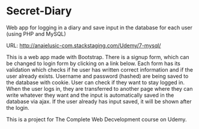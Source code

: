 # Secret-Diary
Web app for logging in a diary and save input in the database for each user (using PHP and MySQL)

URL: http://anajelusic-com.stackstaging.com/Udemy/7-mysql/

This is a web app made with Bootstrap. There is a signup form, which can be changed to login form by clicking on a link below. Each form has its validation which checks if he user has written correct information and if the user already exists.
Username and password (hashed) are being saved to the database with cookie. User can check if they want to stay logged in.
When the user logs in, they are transferred to another page where they can write whatever they want and the input is automatically saved in the database via ajax. If the user already has input saved, it will be shown after the login.

This is a project for The Complete Web Decvelopment course on Udemy.
